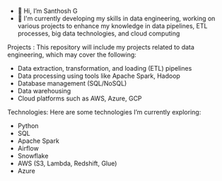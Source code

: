 - 👋 Hi, I’m Santhosh G
- 🌱 I'm currently developing my skills in data engineering, working on various projects to enhance my knowledge in data pipelines, ETL processes, big data technologies, and cloud computing

Projects : 
This repository will include my projects related to data engineering, which may cover the following:

- Data extraction, transformation, and loading (ETL) pipelines
- Data processing using tools like Apache Spark, Hadoop
- Database management (SQL/NoSQL)
- Data warehousing
- Cloud platforms such as AWS, Azure, GCP

Technologies: 
Here are some technologies I’m currently exploring:

- Python
- SQL
- Apache Spark
- Airflow
- Snowflake
- AWS (S3, Lambda, Redshift, Glue)
- Azure

<!---
SanthoshG07/SanthoshG07 is a ✨ special ✨ repository because its `README.md` (this file) appears on your GitHub profile.
You can click the Preview link to take a look at your changes.
--->
